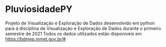 # PluviosidadePY
 Projeto de Visualização e Exploração de Dados desenvolvido em python para a disciplina de Visualização e Exploração de Dados durante o primeiro semestre de 2021
 Todos os dados utilizados estão disponíveis em <https://bdmep.inmet.gov.br/#>
